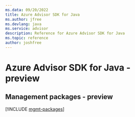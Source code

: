 ```yaml
---
ms.data: 09/20/2022
title: Azure Advisor SDK for Java
ms.author: jfree
ms.devlang: java
ms.service: advisor
description: Reference for Azure Advisor SDK for Java
ms.topic: reference
author: joshfree
---
```

# Azure Advisor SDK for Java - preview

## Management packages - preview
[!INCLUDE [mgmt-packages](advisor-mgmt-index.md)]